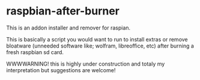# raspbian-after-burner

This is an addon installer and remover for raspian.

This is basically a script you would want to run to install extras or remove bloatware (unneeded software like; wolfram, libreoffice, etc) after burning a fresh raspbian sd card.


WWWWARNING! this is highly under construction and totaly my interpretation but suggestions are welcome!


